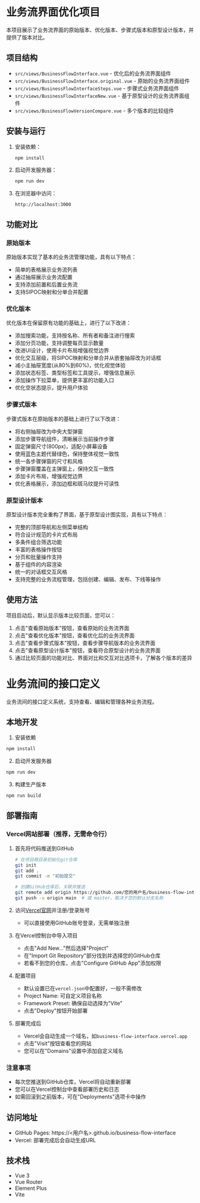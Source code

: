 # 业务流界面优化项目

本项目展示了业务流界面的原始版本、优化版本、步骤式版本和原型设计版本，并提供了版本对比。

## 项目结构

- `src/views/BusinessFlowInterface.vue` - 优化后的业务流界面组件
- `src/views/BusinessFlowInterface.original.vue` - 原始的业务流界面组件
- `src/views/BusinessFlowInterfaceSteps.vue` - 步骤式业务流界面组件
- `src/views/BusinessFlowInterfaceNew.vue` - 基于原型设计的业务流界面组件
- `src/views/BusinessFlowVersionCompare.vue` - 多个版本的比较组件

## 安装与运行

1. 安装依赖：
   ```bash
   npm install
   ```

2. 启动开发服务器：
   ```bash
   npm run dev
   ```

3. 在浏览器中访问：
   ```
   http://localhost:3000
   ```

## 功能对比

### 原始版本

原始版本实现了基本的业务流管理功能，具有以下特点：
- 简单的表格展示业务流列表
- 通过抽屉展示业务流配置
- 支持添加前置和后置业务流
- 支持SIPOC映射和分单合并配置

### 优化版本

优化版本在保留原有功能的基础上，进行了以下改进：
- 添加搜索功能，支持按名称、所有者和备注进行搜索
- 添加分页功能，支持调整每页显示数量
- 改进UI设计，使用卡片布局增强视觉边界
- 优化交互层级，将SIPOC映射和分单合并从嵌套抽屉改为对话框
- 减小主抽屉宽度(从80%到60%)，优化视觉体验
- 添加状态标签、类型标签和工具提示，增强信息展示
- 添加操作下拉菜单，提供更丰富的功能入口
- 优化空状态提示，提升用户体验

### 步骤式版本

步骤式版本在原始版本的基础上进行了以下改进：
- 将右侧抽屉改为中央大型弹窗
- 添加步骤导航组件，清晰展示当前操作步骤
- 固定弹窗尺寸(800px)，适配小屏幕设备
- 使用蓝色主题代替绿色，保持整体视觉一致性
- 统一各步骤弹窗的尺寸和风格
- 步骤弹窗覆盖在主弹窗上，保持交互一致性
- 添加卡片布局，增强视觉边界
- 优化表格展示，添加边框和斑马纹提升可读性

### 原型设计版本

原型设计版本完全重构了界面，基于原型设计图实现，具有以下特点：
- 完整的顶部导航和左侧菜单结构
- 符合设计规范的卡片式布局
- 多条件组合筛选功能
- 丰富的表格操作按钮
- 分页和批量操作支持
- 基于组件的内容渲染
- 统一的对话框交互风格
- 支持完整的业务流程管理，包括创建、编辑、发布、下线等操作

## 使用方法

项目启动后，默认显示版本比较页面，您可以：

1. 点击"查看原始版本"按钮，查看原始的业务流界面
2. 点击"查看优化版本"按钮，查看优化后的业务流界面
3. 点击"查看步骤式版本"按钮，查看步骤导航版本的业务流界面
4. 点击"查看原型设计版本"按钮，查看符合原型设计的业务流界面
5. 通过比较页面的功能对比、界面对比和交互对比选项卡，了解各个版本的差异

# 业务流间的接口定义

业务流间的接口定义系统，支持查看、编辑和管理各种业务流程。

## 本地开发

1. 安装依赖
```bash
npm install
```

2. 启动开发服务器
```bash
npm run dev
```

3. 构建生产版本
```bash
npm run build
```

## 部署指南

### Vercel网站部署（推荐，无需命令行）

1. 首先将代码推送到GitHub
   ```bash
   # 在项目根目录初始化git仓库
   git init
   git add .
   git commit -m "初始提交"
   
   # 创建GitHub仓库后，关联并推送
   git remote add origin https://github.com/您的用户名/business-flow-interface.git
   git push -u origin main  # 或 master，取决于您的默认分支名称
   ```

2. 访问[Vercel官网](https://vercel.com)并注册/登录账号
   - 可以直接使用GitHub账号登录，无需单独注册

3. 在Vercel控制台中导入项目
   - 点击"Add New..."然后选择"Project"
   - 在"Import Git Repository"部分找到并选择您的GitHub仓库
   - 若看不到您的仓库，点击"Configure GitHub App"添加权限

4. 配置项目
   - 默认设置已在`vercel.json`中配置好，一般不需修改
   - Project Name: 可自定义项目名称
   - Framework Preset: 确保自动选择为"Vite"
   - 点击"Deploy"按钮开始部署

5. 部署完成后
   - Vercel会自动生成一个域名，如`business-flow-interface.vercel.app`
   - 点击"Visit"按钮查看您的网站
   - 您可以在"Domains"设置中添加自定义域名

### 注意事项

- 每次您推送到GitHub仓库，Vercel将自动重新部署
- 您可以在Vercel控制台中查看部署历史和日志
- 如需回滚到之前版本，可在"Deployments"选项卡中操作

## 访问地址

- GitHub Pages: https://<用户名>.github.io/business-flow-interface
- Vercel: 部署完成后会自动生成URL

## 技术栈

- Vue 3
- Vue Router
- Element Plus
- Vite 
